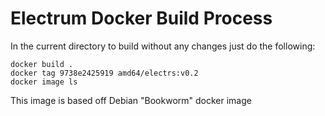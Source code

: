 # Electrum Docker Build Process

In the current directory to build without any changes just do the following:

```
docker build .
docker tag 9738e2425919 amd64/electrs:v0.2
docker image ls
```
This image is based off Debian "Bookworm" docker image
